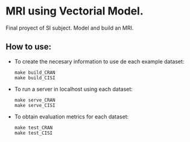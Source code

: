 # MRI using Vectorial Model.
Final proyect of SI subject. Model and build an MRI.

## How to use:
- To create the necesary information to use de each example dataset:
    
    ```
    make build_CRAN
    make build_CISI
    ```

- To run a server in localhost using each dataset:
    
    ```
    make serve_CRAN
    make serve_CISI
    ```

- To obtain evaluation metrics for each dataset:
    
    ```
    make test_CRAN
    make test_CISI
    ```

